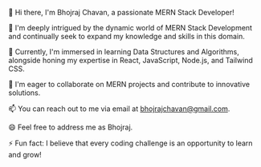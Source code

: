 
👋 Hi there, I'm Bhojraj Chavan, a passionate MERN Stack Developer!

👀 I'm deeply intrigued by the dynamic world of MERN Stack Development and continually seek to expand my knowledge and skills in this domain.

🌱 Currently, I'm immersed in learning Data Structures and Algorithms, alongside honing my expertise in React, JavaScript, Node.js, and Tailwind CSS.

💞️ I'm eager to collaborate on MERN projects and contribute to innovative solutions.

📫 You can reach out to me via email at bhojrajchavan@gmail.com.

😄 Feel free to address me as Bhojraj.

⚡ Fun fact: I believe that every coding challenge is an opportunity to learn and grow!
